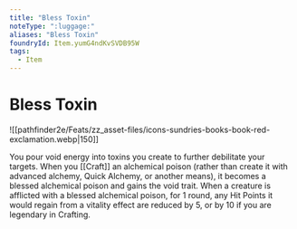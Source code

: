 ```yaml
---
title: "Bless Toxin"
noteType: ":luggage:"
aliases: "Bless Toxin"
foundryId: Item.yumG4ndKvSVDB95W
tags:
  - Item
---
```


# Bless Toxin
![[pathfinder2e/Feats/zz_asset-files/icons-sundries-books-book-red-exclamation.webp|150]]

You pour void energy into toxins you create to further debilitate your targets. When you [[Craft]] an alchemical poison (rather than create it with advanced alchemy, Quick Alchemy, or another means), it becomes a blessed alchemical poison and gains the void trait. When a creature is afflicted with a blessed alchemical poison, for 1 round, any Hit Points it would regain from a vitality effect are reduced by 5, or by 10 if you are legendary in Crafting.
